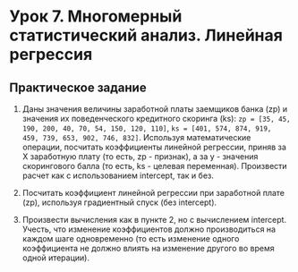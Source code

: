# Урок 7. Многомерный статистический анализ. Линейная регрессия

## Практическое задание

1. Даны значения величины заработной платы заемщиков банка (zp) и
значения их поведенческого кредитного скоринга (ks):
`zp = [35, 45, 190, 200, 40, 70, 54, 150, 120, 110]`,
`ks = [401, 574, 874, 919, 459, 739, 653, 902, 746, 832]`.
Используя математические операции,
посчитать коэффициенты линейной регрессии,
приняв за X заработную плату (то есть, zp - признак),
а за y - значения скорингового балла (то есть, ks - целевая переменная).
Произвести расчет как с использованием intercept, так и без.

2. Посчитать коэффициент линейной регрессии при заработной плате (zp),
используя градиентный спуск (без intercept).

3. Произвести вычисления как в пункте 2, но с вычислением intercept.
Учесть, что изменение коэффициентов
должно производиться на каждом шаге одновременно
(то есть изменение одного коэффициента
не должно влиять на изменение другого
во время одной итерации).